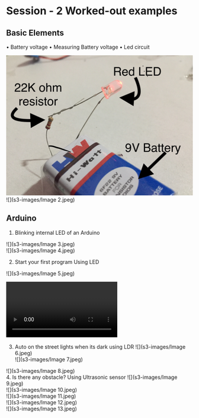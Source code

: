 # Session - 2 Worked-out examples

## Basic Elements
• Battery voltage 
• Measuring Battery voltage
• Led circuit 

![](s3-images/Image.jpeg) <br>
![](s3-images/Image 2.jpeg) <br>

## Arduino

1. Blinking internal LED of an Arduino 

![](s3-images/Image 3.jpeg) <br>
![](s3-images/Image 4.jpeg) <br>

2. Start your first program Using LED

![](s3-images/Image 5.jpeg) <br>

![](s3-images/59680420884__FB4B43A5-1EB8-47F8-831E-29B8248B72EF.MOV) <br>

3. Auto on the street lights when its dark using LDR
![](s3-images/Image 6.jpeg) <br>
![](s3-images/Image 7.jpeg) <br>

![](s3-images/Image 8.jpeg) <br>
4. Is there any obstacle? Using Ultrasonic sensor
![](s3-images/Image 9.jpeg) <br>
![](s3-images/Image 10.jpeg) <br>
![](s3-images/Image 11.jpeg) <br>
![](s3-images/Image 12.jpeg) <br>
![](s3-images/Image 13.jpeg) <br>
